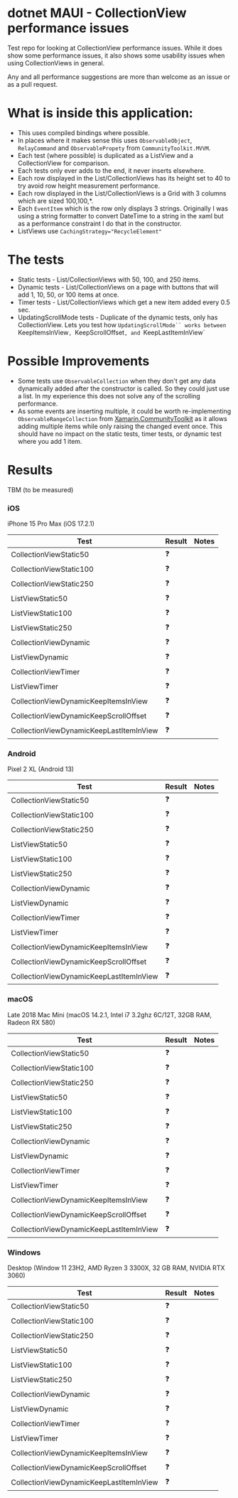 # dotnet MAUI - CollectionView performance issues

Test repo for looking at CollectionView performance issues. While it does show some performance issues, it also shows some usability issues when using CollectionViews in general.

Any and all performance suggestions are more than welcome as an issue or as a pull request.

# What is inside this application:
- This uses compiled bindings where possible.
- In places where it makes sense this uses `ObservableObject`, `RelayCommand` and `ObservablePropety` from `CommunityToolkit.MVVM`.
- Each test (where possible) is duplicated as a ListView and a CollectionView for comparison.
- Each tests only ever adds to the end, it never inserts elsewhere.
- Each row displayed in the List/CollectionViews has its height set to 40 to try avoid row height measurement performance.
- Each row displayed in the List/CollectionViews is a Grid with 3 columns which are sized 100,100,*.
- Each `EventItem` which is the row only displays 3 strings. Originally I was using a string formatter to convert DateTime to a string in the xaml but as a performance constraint I do that in the constructor.
- ListViews use `CachingStrategy="RecycleElement"`

# The tests
- Static tests - List/CollectionViews with 50, 100, and 250 items.
- Dynamic tests - List/CollectionViews on a page with buttons that will add 1, 10, 50, or 100 items at once.
- Timer tests - List/CollectionViews which get a new item added every 0.5 sec.
- UpdatingScrollMode tests - Duplicate of the dynamic tests, only has CollectionView. Lets you test how `UpdatingScrollMode`` works between `KeepItemsInView`, `KeepScrollOffset`, and `KeepLastItemInView`

# Possible Improvements
- Some tests use `ObservableCollection` when they don't get any data dynamically added after the constructor is called. So they could just use a list. In my experience this does not solve any of the scrolling performance.
- As some events are inserting multiple, it could be worth re-implementing `ObservableRangeCollection` from [Xamarin.CommunityToolkit](https://github.com/xamarin/XamarinCommunityToolkit/blob/main/src/CommunityToolkit/Xamarin.CommunityToolkit/ObjectModel/ObservableRangeCollection.shared.cs) as it allows adding multiple items while only raising the changed event once. This should have no impact on the static tests, timer tests, or dynamic test where you add 1 item.

# Results

TBM (to be measured)

### iOS 

iPhone 15 Pro Max (iOS 17.2.1)

| Test                                    | Result | Notes |
|-----------------------------------------|--------|-------|
| CollectionViewStatic50                  | ❓     |       |
| CollectionViewStatic100                 | ❓     |       |
| CollectionViewStatic250                 | ❓     |       |
| ListViewStatic50                        | ❓     |       |
| ListViewStatic100                       | ❓     |       |
| ListViewStatic250                       | ❓     |       |
| CollectionViewDynamic                   | ❓     |       |
| ListViewDynamic                         | ❓     |       |
| CollectionViewTimer                     | ❓     |       |
| ListViewTimer                           | ❓     |       |
| CollectionViewDynamicKeepItemsInView    | ❓     |       |
| CollectionViewDynamicKeepScrollOffset   | ❓     |       |
| CollectionViewDynamicKeepLastItemInView | ❓     |       |

### Android

Pixel 2 XL (Android 13)

| Test                                    | Result | Notes |
|-----------------------------------------|--------|-------|
| CollectionViewStatic50                  | ❓     |       |
| CollectionViewStatic100                 | ❓     |       |
| CollectionViewStatic250                 | ❓     |       |
| ListViewStatic50                        | ❓     |       |
| ListViewStatic100                       | ❓     |       |
| ListViewStatic250                       | ❓     |       |
| CollectionViewDynamic                   | ❓     |       |
| ListViewDynamic                         | ❓     |       |
| CollectionViewTimer                     | ❓     |       |
| ListViewTimer                           | ❓     |       |
| CollectionViewDynamicKeepItemsInView    | ❓     |       |
| CollectionViewDynamicKeepScrollOffset   | ❓     |       |
| CollectionViewDynamicKeepLastItemInView | ❓     |       |

### macOS

Late 2018 Mac Mini (macOS 14.2.1, Intel i7 3.2ghz 6C/12T, 32GB RAM, Radeon RX 580)

| Test                                    | Result | Notes |
|-----------------------------------------|--------|-------|
| CollectionViewStatic50                  | ❓     |       |
| CollectionViewStatic100                 | ❓     |       |
| CollectionViewStatic250                 | ❓     |       |
| ListViewStatic50                        | ❓     |       |
| ListViewStatic100                       | ❓     |       |
| ListViewStatic250                       | ❓     |       |
| CollectionViewDynamic                   | ❓     |       |
| ListViewDynamic                         | ❓     |       |
| CollectionViewTimer                     | ❓     |       |
| ListViewTimer                           | ❓     |       |
| CollectionViewDynamicKeepItemsInView    | ❓     |       |
| CollectionViewDynamicKeepScrollOffset   | ❓     |       |
| CollectionViewDynamicKeepLastItemInView | ❓     |       |

### Windows  

Desktop (Window 11 23H2, AMD Ryzen 3 3300X, 32 GB RAM, NVIDIA RTX 3060)

| Test                                    | Result | Notes |
|-----------------------------------------|--------|-------|
| CollectionViewStatic50                  | ❓     |       |
| CollectionViewStatic100                 | ❓     |       |
| CollectionViewStatic250                 | ❓     |       |
| ListViewStatic50                        | ❓     |       |
| ListViewStatic100                       | ❓     |       |
| ListViewStatic250                       | ❓     |       |
| CollectionViewDynamic                   | ❓     |       |
| ListViewDynamic                         | ❓     |       |
| CollectionViewTimer                     | ❓     |       |
| ListViewTimer                           | ❓     |       |
| CollectionViewDynamicKeepItemsInView    | ❓     |       |
| CollectionViewDynamicKeepScrollOffset   | ❓     |       |
| CollectionViewDynamicKeepLastItemInView | ❓     |       |